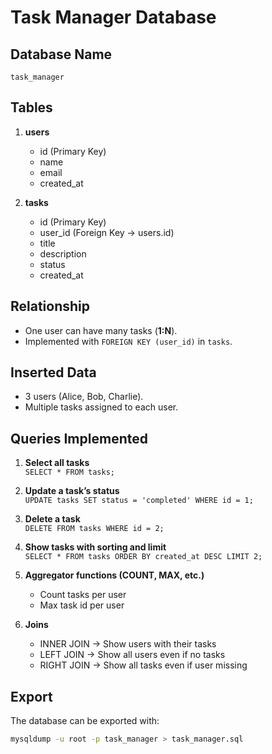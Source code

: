 # Task Manager Database

## Database Name
`task_manager`

## Tables
1. **users**
   - id (Primary Key)
   - name
   - email
   - created_at

2. **tasks**
   - id (Primary Key)
   - user_id (Foreign Key → users.id)
   - title
   - description
   - status
   - created_at

## Relationship
- One user can have many tasks (**1:N**).
- Implemented with `FOREIGN KEY (user_id)` in `tasks`.

## Inserted Data
- 3 users (Alice, Bob, Charlie).
- Multiple tasks assigned to each user.

## Queries Implemented
1. **Select all tasks**  
   `SELECT * FROM tasks;`

2. **Update a task’s status**  
   `UPDATE tasks SET status = 'completed' WHERE id = 1;`

3. **Delete a task**  
   `DELETE FROM tasks WHERE id = 2;`

4. **Show tasks with sorting and limit**  
   `SELECT * FROM tasks ORDER BY created_at DESC LIMIT 2;`

5. **Aggregator functions (COUNT, MAX, etc.)**  
   - Count tasks per user  
   - Max task id per user

6. **Joins**  
   - INNER JOIN → Show users with their tasks  
   - LEFT JOIN → Show all users even if no tasks  
   - RIGHT JOIN → Show all tasks even if user missing

## Export
The database can be exported with:
```bash
mysqldump -u root -p task_manager > task_manager.sql
